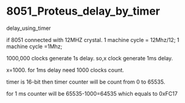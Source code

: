 # 8051_Proteus_delay_by_timer
delay_using_timer

if 8051 connected with 12MHZ crystal.
1 machine cycle = 12Mhz/12;
1 machine cycle =1Mhz;

1000,000 clocks generate 1s delay.
so,x clock generate 1ms delay.

x=1000.
for 1ms delay need 1000 clocks count.

timer is 16-bit then timer counter will be count from 0 to 65535.

for 1 ms
counter will be 65535-1000=64535 which equals to 0xFC17
